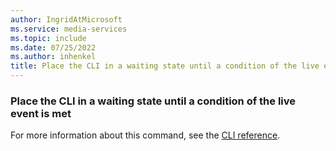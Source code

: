 ```yaml
---
author: IngridAtMicrosoft
ms.service: media-services
ms.topic: include
ms.date: 07/25/2022
ms.author: inhenkel
title: Place the CLI in a waiting state until a condition of the live event is met
---
```


### Place the CLI in a waiting state until a condition of the live event is met

For more information about this command, see the [CLI reference](/cli/azure/ams/live-event?view=azure-cli-latest&preserve-view=true#az-ams-live-event-wait).

